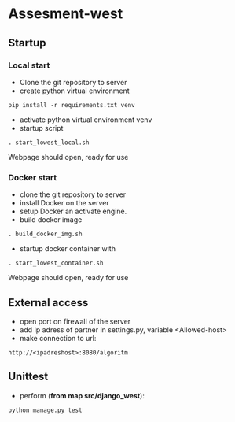 # Assesment-west

## Startup
### Local start
- Clone the git repository to server
- create python virtual environment

`pip install -r requirements.txt venv` 

- activate  python virtual environment venv
- startup script

 `. start_lowest_local.sh`

Webpage should open, ready for use

### Docker start 
- clone the git repository to server
- install Docker on the server
- setup Docker an activate engine.
- build docker image 

 `. build_docker_img.sh`

- startup docker container with 

 `. start_lowest_container.sh`

Webpage should open, ready for use

## External access
- open port on firewall of the server
- add Ip adress of partner in settings.py, variable \<Allowed-host\>
- make connection to url:

`http://<ipadreshost>:8080/algoritm`

## Unittest
- perform (**from map  src/django_west**):

 `python manage.py test`


